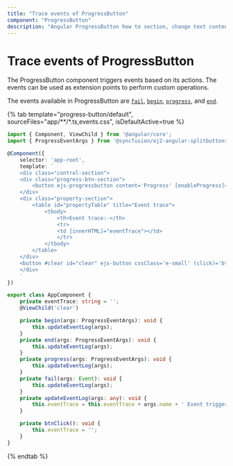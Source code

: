 ```yaml
---
title: "Trace events of ProgressButton"
component: "ProgressButton"
description: "Angular ProgressButton how to section, change text content and styles, hide spinner, customize progress, event trace."
---
```


# Trace events of ProgressButton

The ProgressButton component triggers events based on its actions. The events can be used as extension points to perform custom operations.

The events available in ProgressButton are [`fail`](../../api/progress-button#fail), [`begin`](../../api/progress-button#begin), [`progress`](../../api/progress-button#progress), and [`end`](../../api/progress-button#end).

{% tab template="progress-button/default", sourceFiles="app/**/*.ts,events.css", isDefaultActive=true %}

```typescript
import { Component, ViewChild } from '@angular/core';
import { ProgressEventArgs } from '@syncfusion/ej2-angular-splitbuttons';

@Component({
    selector: 'app-root',
    template: `
    <div class="control-section">
    <div class="progress-btn-section">
        <button ejs-progressbutton content='Progress' [enableProgress]='true' (begin)='begin($event)' (end)='end($event)' (progress)='progress($event)' (fail)='fail($event)' cssClass='e-hide-spinner'></button>
    </div>
    <div class="property-section">
        <table id="propertyTable" title="Event trace">
            <tbody>
                <th>Event trace:-</th>
                <tr>
                <td [innerHTML]="eventTrace"></td>
                </tr>
            </tbody>
        </table>
    </div>
    <button #clear id="clear" ejs-button cssClass='e-small' (click)='btnClick()'>Clear</button>
    </div>
    `
})

export class AppComponent {
    private eventTrace: string = '';
    @ViewChild('clear')

    private begin(args: ProgressEventArgs): void {
        this.updateEventLog(args);
    }
    private end(args: ProgressEventArgs): void {
        this.updateEventLog(args);
    }
    private progress(args: ProgressEventArgs): void {
        this.updateEventLog(args);
    }
    private fail(args: Event): void {
        this.updateEventLog(args);
    }
    private updateEventLog(args: any): void {
        this.eventTrace = this.eventTrace + args.name + ' Event triggered. <br />'
    }

    private btnClick(): void {
        this.eventTrace = '';
    }
}
```

{% endtab %}
